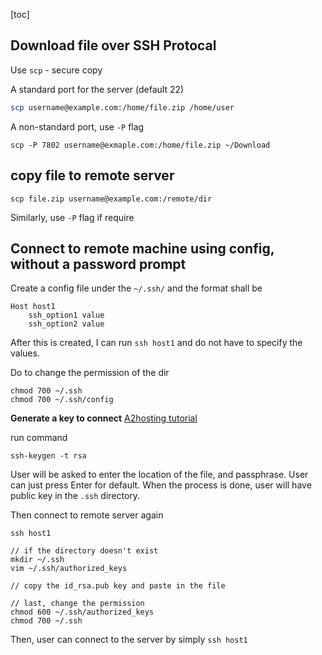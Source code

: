 [toc]
## Download file over SSH Protocal

Use `scp` - secure copy

A standard port for the server (default 22)
```bash
scp username@example.com:/home/file.zip /home/user
```

A non-standard port, use `-P` flag
```
scp -P 7802 username@exmaple.com:/home/file.zip ~/Download
```

## copy file to remote server
```
scp file.zip username@example.com:/remote/dir
```
Similarly, use `-P` flag if require

## Connect to remote machine using config, without a password prompt

Create a config file under the `~/.ssh/` and the format shall be
```
Host host1                                                                                
    ssh_option1 value
    ssh_option2 value
```

After this is created, I can run `ssh host1` and do not have to specify the values.

Do to change the permission of the dir
```
chmod 700 ~/.ssh
chmod 700 ~/.ssh/config
```

**Generate a key to connect** 
[A2hosting tutorial](https://www.a2hosting.com/kb/getting-started-guide/accessing-your-account/using-ssh-keys) 

run command
```
ssh-keygen -t rsa
```
User will be asked to enter the location of the file, and passphrase. User can just press Enter for default. When the process is done, user will have public key in the `.ssh` directory.

Then connect to remote server again 
```
ssh host1

// if the directory doesn't exist
mkdir ~/.ssh
vim ~/.ssh/authorized_keys

// copy the id_rsa.pub key and paste in the file

// last, change the permission
chmod 600 ~/.ssh/authorized_keys
chmod 700 ~/.ssh
```

Then, user can connect to the server by simply `ssh host1`
